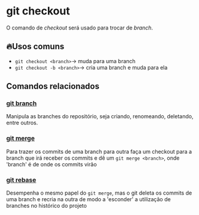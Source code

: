 # git checkout

O comando de _checkout_ será usado para trocar de _branch_.

## 🔥Usos comuns
- `git checkout <branch>`-> muda para uma branch
- `git checkout -b <branch>`-> cria uma branch e muda para ela


## Comandos relacionados
### [git branch](https://github.com/viniirbr/github-tutorial/blob/main/Comandos%20Essenciais/git-branch.md)
Manipula as branches do repositório, seja criando, renomeando, deletando, entre outros.
### [git merge](https://github.com/viniirbr/github-tutorial/blob/main/Comandos%20Essenciais/git-merge.md)
Para trazer os commits de uma branch para outra faça um checkout para a branch que irá receber os commits e dê um `git merge <branch>`, onde 'branch' é de onde os commits virão
### [git rebase](https://github.com/viniirbr/github-tutorial/blob/main/Comandos%20Essenciais/git-rebase.md)
Desempenha o mesmo papel do `git merge`, mas o git deleta os commits de uma branch e recria na outra de modo a 'esconder' a utilização de branches no histórico do projeto
